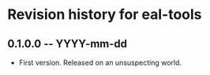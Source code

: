 # Revision history for eal-tools

## 0.1.0.0 -- YYYY-mm-dd

* First version. Released on an unsuspecting world.

